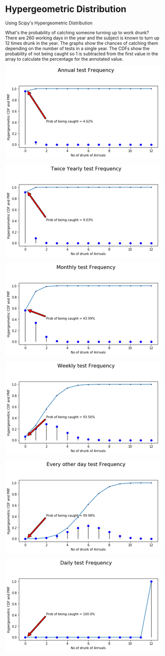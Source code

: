 # Hypergeometric Distribution
Using Scipy's Hypergeometric Distribution

What's the probability of catching someone turning up to work drunk? There are 260 working days in the year and the subject is known to turn up 12 times drunk in the year. The graphs show the chances of catching them depending on the number of tests in a single year. The CDFs show the probability of not being caught so 1 is subtracted from the first value in the array to calculate the percentage for the annotated value.


![Annual Tests](images/hypergeom_annual.png)


![Twice Yearly Tests](images/hypergeom_twice.png)


![Monthly Tests](images/hypergeom_monthly.png)


![Weekly Tests](images/hypergeom_weekly.png)


![Tests Every other day](images/hypergeom_1in2.png)


![Daily](images/hypergeom_daily.png)

